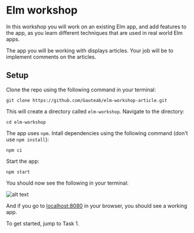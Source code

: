 # Elm workshop

In this workshop you will work on an existing Elm app, and add features to the app,
as you learn different techniques that are used in real world Elm apps.

The app you will be working with displays articles.
Your job will be to implement comments on the articles.

## Setup

Clone the repo using the following command in your terminal:

```
git clone https://github.com/Gauteab/elm-workshop-article.git
```

This will create a directory called `elm-workshop`. Navigate to the directory:

```
cd elm-workshop
```

The app uses `npm`. Intall dependencies using the following command (don't use `npm install`):

```
npm ci
```

Start the app:

```
npm start
```

You should now see the following in your terminal:

![alt text](/npm-start.png "Result of `npm start`")

And if you go to [localhost:8080](http://localhost:8080) in your browser,
you should see a working app.

To get started, jump to Task 1.
